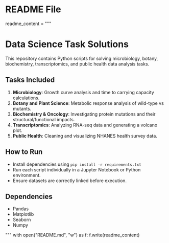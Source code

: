# README File
readme_content = """
# Data Science Task Solutions

This repository contains Python scripts for solving microbiology, botany, biochemistry, transcriptomics, and public health data analysis tasks.

## Tasks Included

1. **Microbiology**: Growth curve analysis and time to carrying capacity calculations.
2. **Botany and Plant Science**: Metabolic response analysis of wild-type vs mutants.
3. **Biochemistry & Oncology**: Investigating protein mutations and their structural/functional impacts.
4. **Transcriptomics**: Analyzing RNA-seq data and generating a volcano plot.
5. **Public Health**: Cleaning and visualizing NHANES health survey data.

## How to Run
- Install dependencies using `pip install -r requirements.txt`
- Run each script individually in a Jupyter Notebook or Python environment.
- Ensure datasets are correctly linked before execution.

## Dependencies
- Pandas
- Matplotlib
- Seaborn
- Numpy

"""
with open("README.md", "w") as f:
    f.write(readme_content)